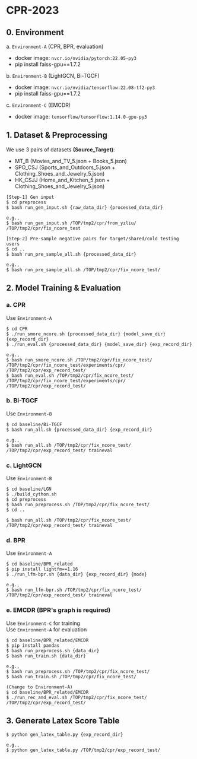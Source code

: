 # CPR-2023

## 0. Environment
a. `Environment-A` (CPR, BPR, evaluation)  
- docker image: `nvcr.io/nvidia/pytorch:22.05-py3`
- pip install faiss-gpu==1.7.2

b. `Environment-B` (LightGCN, Bi-TGCF)  
- docker image: `nvcr.io/nvidia/tensorflow:22.08-tf2-py3`
- pip install faiss-gpu==1.7.2

c. `Environment-C` (EMCDR)  
- docker image: `tensorflow/tensorflow:1.14.0-gpu-py3`

## 1. Dataset & Preprocessing
We use 3 pairs of datasets **(Source_Target)**:
* MT_B (Movies_and_TV_5.json + Books_5.json)
* SPO_CSJ (Sports_and_Outdoors_5.json + Clothing_Shoes_and_Jewelry_5.json)
* HK_CSJJ (Home_and_Kitchen_5.json + Clothing_Shoes_and_Jewelry_5.json)
```
[Step-1] Gen input
$ cd preprocess
$ bash run_gen_input.sh {raw_data_dir} {processed_data_dir}

e.g., 
$ bash run_gen_input.sh /TOP/tmp2/cpr/from_yzliu/ /TOP/tmp2/cpr/fix_ncore_test

[Step-2] Pre-sample negative pairs for target/shared/cold testing users
$ cd ..
$ bash run_pre_sample_all.sh {processed_data_dir}

e.g.,
$ bash run_pre_sample_all.sh /TOP/tmp2/cpr/fix_ncore_test/
```


## 2. Model Training & Evaluation
### a. CPR
Use `Environment-A`
```
$ cd CPR 
$ ./run_smore_ncore.sh {processed_data_dir} {model_save_dir} {exp_record_dir}
$ ./run_eval.sh {processed_data_dir} {model_save_dir} {exp_record_dir}

e.g.,
$ bash run_smore_ncore.sh /TOP/tmp2/cpr/fix_ncore_test/ /TOP/tmp2/cpr/fix_ncore_test/experiments/cpr/ /TOP/tmp2/cpr/exp_record_test/
$ bash run_eval.sh /TOP/tmp2/cpr/fix_ncore_test/ /TOP/tmp2/cpr/fix_ncore_test/experiments/cpr/ /TOP/tmp2/cpr/exp_record_test/
```

### b. Bi-TGCF
Use `Environment-B`
``` 
$ cd baseline/Bi-TGCF
$ bash run_all.sh {processed_data_dir} {exp_record_dir}

e.g.,
$ bash run_all.sh /TOP/tmp2/cpr/fix_ncore_test/ /TOP/tmp2/cpr/exp_record_test/ traineval
```

### c. LightGCN
Use `Environment-B`
```
$ cd baseline/LGN
$ ./build_cython.sh
$ cd preprocess
$ bash run_preprocess.sh /TOP/tmp2/cpr/fix_ncore_test/
$ cd ..

$ bash run_all.sh /TOP/tmp2/cpr/fix_ncore_test/ /TOP/tmp2/cpr/exp_record_test/ traineval
```



### d. BPR
Use `Environment-A`
```
$ cd baseline/BPR_related
$ pip install lightfm==1.16
$ ./run_lfm-bpr.sh {data_dir} {exp_record_dir} {mode}

e.g.,
$ bash run_lfm-bpr.sh /TOP/tmp2/cpr/fix_ncore_test/ /TOP/tmp2/cpr/exp_record_test/ traineval

```


### e. EMCDR (BPR's graph is required)
Use `Environment-C` for training  
Use `Environment-A` for evaluation
```
$ cd baseline/BPR_related/EMCDR
$ pip install pandas
$ bash run_preprocess.sh {data_dir}
$ bash run_train.sh {data_dir}

e.g., 
$ bash run_preprocess.sh /TOP/tmp2/cpr/fix_ncore_test/
$ bash run_train.sh /TOP/tmp2/cpr/fix_ncore_test/

(Change to Environment-A)
$ cd baseline/BPR_related/EMCDR
$ ./run_rec_and_eval.sh /TOP/tmp2/cpr/fix_ncore_test/ /TOP/tmp2/cpr/exp_record_test/

```

## 3. Generate Latex Score Table

```
$ python gen_latex_table.py {exp_record_dir}

e.g.,
$ python gen_latex_table.py /TOP/tmp2/cpr/exp_record_test/
```
